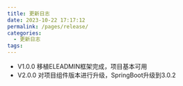 ```yaml
---
title: 更新日志
date: 2023-10-22 17:17:12
permalink: /pages/release/
categories:
  - 更新日志
tags:
---
```


- V1.0.0 移植ELEADMIN框架完成，项目基本可用
- V2.0.0 对项目组件版本进行升级，SpringBoot升级到3.0.2